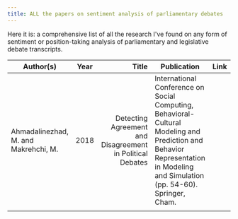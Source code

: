 ```yaml
---
title: ALL the papers on sentiment analysis of parliamentary debates
---
```


Here it is: a comprehensive list of all the research I've found on any form of sentiment or position-taking analysis of parliamentary and legislative debate transcripts.

| Author(s)                           | Year  | Title                                                     | Publication | Link
| ------------------------------------ |:----------------------------------------------------------------:| -----------:| ------ | --- 
| Ahmadalinezhad, M. and Makrehchi, M. | 2018 | Detecting Agreement and Disagreement in Political Debates | International Conference on Social Computing, Behavioral-Cultural Modeling and Prediction and Behavior Representation in Modeling and Simulation (pp. 54-60). Springer, Cham. | 
|                                      |      |                                                           |             |        |                                                                                                                                                        | 
